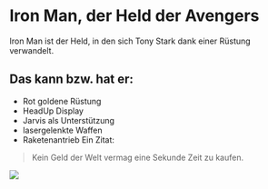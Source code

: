 # Iron Man, der Held der Avengers
Iron Man ist der Held, in den sich Tony Stark dank einer Rüstung verwandelt.
## Das kann bzw. hat er:
* Rot goldene Rüstung
* HeadUp Display
* Jarvis als Unterstützung
* lasergelenkte Waffen
* Raketenantrieb
Ein Zitat:
> Kein Geld der Welt vermag eine Sekunde Zeit zu kaufen.

<img src="https://c.pxhere.com/photos/c7/dd/ironman_hero_comic-676141.jpg!d"/>